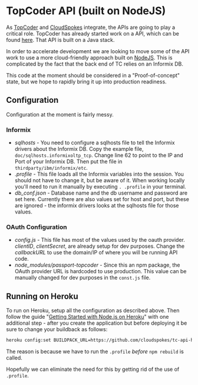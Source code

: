 TopCoder API (built on NodeJS)
==============================

As [TopCoder](http://www.topcoder.com/tc) and [CloudSpokes](http://www.cloudspokes) integrate, the APIs are going to play a critical role. TopCoder has already started work on a API, which can be found [here](http://dev.topcoder.com). That API is built on a Java stack.

In order to accelerate development we are looking to move some of the API work to use a more cloud-friendly approach built on [NodeJS](http://www.nodejs.org). This is complicated by the fact that the back end of TC relies on an Informix DB.

This code at the moment should be considered in a "Proof-of-concept" state, but we hope to rapidly bring it up into production readiness.

Configuration
-------------

Configuration at the moment is fairly messy.

### Informix
* *sqlhosts* - You need to configure a sqlhosts file to tell the Informix drivers about the Informix DB. Copy the example file, `doc/sqlhosts.informixoltp_tcp`. Change line 62 to point to the IP and Port of your Informix DB. Then put the file in `thirdparty/ibm/informix/etc`.
* *.profile* - This file loads all the Informix variables into the session. You should not have to change it, but be aware of it. When working locally you'll need to run it manually by executing `. .profile` in your terminal.
* *db_conf.json* - Database name and the db username and password are set here. Currently there are also values set for host and port, but these are ignored - the informix drivers looks at the sqlhosts file for those values.

### OAuth Configuration
* *config.js* - This file has most of the values used by the oauth provider. *clientID*, *clientSecret*, are already setup for dev purposes. Change the *callbackURL* to use the domain/IP of where you will be running API code.
* *node_modules/passport-topcoder* - Since this an npm package, the OAuth provider URL is hardcoded to use production. This value can be manually changed for dev purposes in the `const.js` file.

Running on Heroku
-----------------

To run on Heroku, setup all the configuration as described above. Then follow the guide "[Getting Started with Node.js on Heroku](http://devcenter.heroku.com/articles/getting-started-with-nodejs)" with one additional step - after you create the application but before deploying it be sure to change your buildback as follows:
``` sh
heroku config:set BUILDPACK_URL=https://github.com/cloudspokes/tc-api-heroku-buildpack.git
```
The reason is because we have to run the `.profile` *before* `npm rebuild` is called.

Hopefully we can eliminate the need for this by getting rid of the use of `.profile`.
